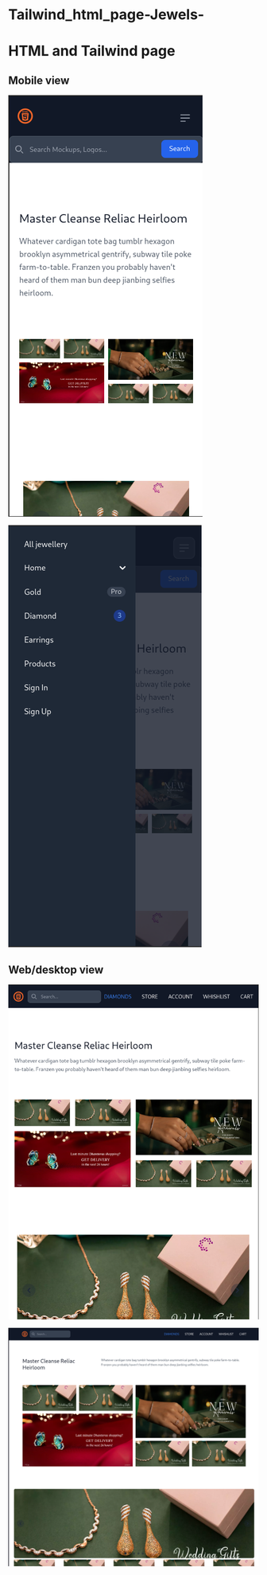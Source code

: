 # Tailwind_html_page-Jewels-

# HTML and Tailwind page



## Mobile view

![App Screenshot](https://github.com/PratikPradhan987/Tailwind_html_page-Jewels-/blob/main/screenshot/Screenshot_2023-11-09_15-50-02.png)

![App Screenshot](https://github.com/PratikPradhan987/Tailwind_html_page-Jewels-/blob/main/screenshot/Screenshot_2023-11-09_15-50-13.png)

## Web/desktop view

![App Screenshot](https://github.com/PratikPradhan987/Tailwind_html_page-Jewels-/blob/main/screenshot/Screenshot_2023-11-09_15-49-35.png)

![App Screenshot](https://github.com/PratikPradhan987/Tailwind_html_page-Jewels-/blob/main/screenshot/Screenshot_2023-11-09_15-49-11.png)
